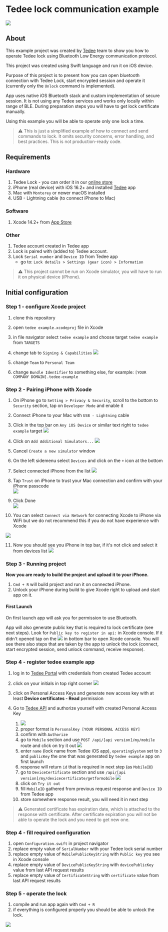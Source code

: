# Tedee lock communication example

![](assets/images/lock.jpg)

## About

This example project was created by [Tedee](https://tedee.com) team to show you how to operate Tedee lock using Bluetooth Low Energy communication protocol.

This project was created using Swift language and run it on iOS device.

Purpose of this project is to present how you can open bluetooth connection with Tedee Lock, start encrypted session and operate it (currently only the `Unlock` command is implemented).

App uses native iOS Bluetooth stack and custom implementation of secure session. It is not using any Tedee services and works only locally within range of BLE. During preparation steps you will have to get lock certificate manually.

Using this example you will be able to operate only one lock a time.

> :warning: This is just a simplified example of how to connect and send commands to lock. It omits security concerns, error handling, and best practices. This is not production-ready code.

## Requirements

### Hardware
1. Tedee Lock - you can order it in our [online store](https://tedee.com/shop/)
2. iPhone (real device) with iOS 16.2+ and installed [Tedee](https://apps.apple.com/us/app/tedee/id1481874162) app
3. Mac with `Monterey` or newer macOS installed
4. USB - Lightning cable (to connect iPhone to Mac)

### Software
1.  Xcode 14.2+ from [App Store](https://apps.apple.com/pl/app/xcode/id497799835?mt=12)

### Other
1. Tedee account created in Tedee app
2. Lock is paired with (added to) Tedee account.
3. Lock `Serial number` and `Device ID` from Tedee app
	- go to: `Lock details > Settings (gear icon) > Information`

> :warning: This project cannot be run on Xcode simulator, you will have to run it on physical device (iPhone).

## Initial configuration

### Step 1 - configure Xcode project
1. clone this repository
2. open `tedee example.xcodeproj` file in Xcode
3. in file navigator select `tedee example` and choose target `tedee example` from `TARGETS`
4. change tab to `Signing & Capabilities`
![](assets/images/img3.png)

7. change `Team` to `Personal Team`
8. change `Bundle Identifier` to something else, for example: `[YOUR COMPANY DOMAIN].tedee-example`

### Step 2 - Pairing iPhone with Xcode

1. On iPhone go to `Setting > Privacy & Security`, scroll to the bottom to `Security` section, tap on `Developer Mode` and enable it
2. Connect iPhone to your Mac with `USB - Lightning` cable
3. Click in the top bar on `Any iOS Device` or similar text right to `tedee example` target
![](assets/images/img4.png)

5. Click on `Add Additional Simulators...`
![](assets/images/img5.png)

6. Cancel `Create a new simulator` window
7. On the left sidemenu select `Devices` and click on the `+` icon at the bottom
8. Select connected iPhone from the list
![](assets/images/img6.png)

9. Tap `Trust` on iPhone to trust your Mac connection and confirm with your iPhone passcode  
![](assets/images/img7.png)

9. Click Done  
![](assets/images/img8.png)

10. You can select `Connect via Network` for connecting Xcode to iPhone via WiFi but we do not recommend this if you do not have experience with Xcode  

![](/assets/images/img1.png)

11. Now you should see you iPhone in top bar, if it's not click and select it from devices list
![](assets/images/img11.png)

### Step 3 - Running project

**Now you are ready to build the project and upload it to your iPhone.**

1. `Cmd + R` will build project and run it on connected iPhone.
2. Unlock your iPhone during build to give Xcode right to upload and start app on it.

#### First Launch

On first launch app will ask you for permission to use Bluetooth.

App will also generate public key that is required to lock certificate (see next steps). Look for `Public key to register in api:` in Xcode console. If it didn't opened tap on the ![](assets/images/img12.png)  in bottom bar to open Xcode console. You will see there also steps that are taken by the app to unlock the lock (connect, start encrypted session, send unlock command, receive response).

### Step 4 - register tedee example app
1. log in to [Tedee Portal](https://portal.tedee.com) with credentials from created Tedee account
2. click on your initials in top right corner
![](assets/images/img2.png)

4. click on Personal Access Keys and generate new access key with at least **Device certificates - Read** permission
5. Go to [Tedee API](https://api.tedee.com) and authorize yourself with created Personal Access Key
	1. ![](assets/images/img9.png)
	2. proper format is `PersonalKey [YOUR PERSONAL ACCESS KEY]`
	3. confirm with `Authorize`
	4. go to `Mobile` section and use `POST /api/[api version]/my/mobile` route and click on try it out
	![](assets/images/img13.png)
	5. enter `name` (lock name from Tedee iOS app), `operatingSystem` set to `3` and `publicKey` the one that was generated by `tedee example` app on first launch
	6. response will return `id` that is required in next step (as `MobileID`)
	7. go to `DeviceCertificate` section and use `/api/[api version]/my/devicecertificate/getformobile`
	![](assets/images/img10.png)
	5. click on `Try it out`
	6. fill `MobileID` gathered from previous request response and `Device ID` from Tedee app
	7. store somewhere response result, you will need it in next step

> :warning: Generated certificate has expiration date, which is attached to the response with certificate. After certificate expiration you will not be able to operate the lock and you need to get new one.

### Step 4 - fill required configuration

1. open `Configuration.swift` in project navigator
2. replace empty value of `SerialNumber` with your Tedee lock serial number
3. replace empty value of `MobilePublicKeyString` with `Public key` you see in Xcode console
4. replace empty value of `DevicePublicKeyString` with `devicePublicKey` value from last API request results
5. replace empty value of `CertificateString` with `certificate` value from last API request results

### Step 5 - operate the lock

1. compile and run app again with `Cmd + R`
2. if everything is configured properly you should be able to unlock the lock.



![](assets/images/img14.jpg)
